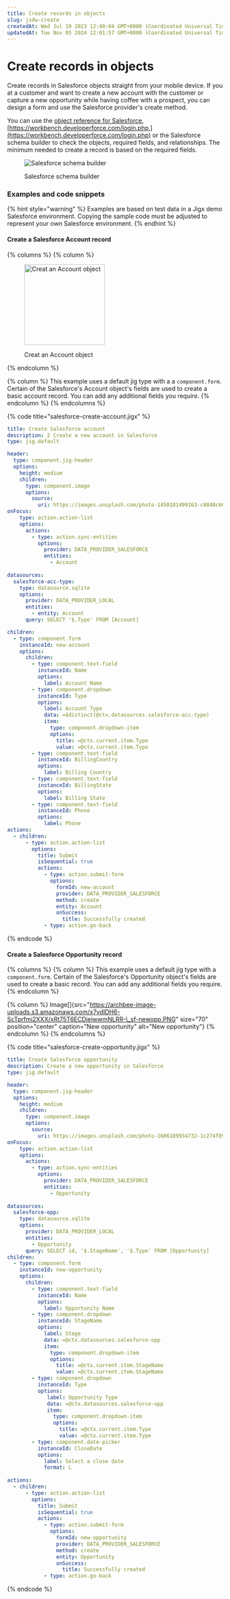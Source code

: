 ```yaml
---
title: Create records in objects
slug: jsdw-create
createdAt: Wed Jul 19 2023 12:40:04 GMT+0000 (Coordinated Universal Time)
updatedAt: Tue Nov 05 2024 12:01:57 GMT+0000 (Coordinated Universal Time)
---
```


# Create records in objects

Create records in Salesforce objects straight from your mobile device. If you at a customer and want to create a new account with the customer or capture a new opportunity while having coffee with a prospect, you can design a form and use the Salesforce provider's create method.

You can use the [object reference for Salesforce](https://developer.salesforce.com/docs/atlas.en-us.object_reference.meta/object_reference/sforce_api_objects_concepts.htm), [https://workbench.developerforce.com/login.php,](https://workbench.developerforce.com/login.php) or the Salesforce schema builder to check the objects, required fields, and relationships. The minimum needed to create a record is based on the required fields.

<figure><img src="../../../.gitbook/assets/SalesforceSchema.png" alt="Salesforce schema builder"><figcaption><p>Salesforce schema builder</p></figcaption></figure>

### Examples and code snippets

{% hint style="warning" %}
Examples are based on test data in a Jigx demo Salesforce environment. Copying the sample code must be adjusted to represent your own Salesforce environment.
{% endhint %}

#### Create a Salesforce Account record

{% columns %}
{% column %}
<figure><img src="../../../.gitbook/assets/SalesforceCreate.PNG" alt="Creat an Account object " width="188"><figcaption><p>Creat an Account object </p></figcaption></figure>
{% endcolumn %}

{% column %}
This example uses a default jig type with a a `component.form`. Certain of the Salesforce's Account object's fields are used to create a basic account record. You can add any additional fields you require.
{% endcolumn %}
{% endcolumns %}

{% code title="salesforce-create-account.jigx" %}
```yaml
title: Create Salesforce account 
description: 2 Create a new account in Salesforce
type: jig.default

header:
  type: component.jig-header
  options:
    height: medium
    children:
      type: component.image
      options:
        source:
          uri: https://images.unsplash.com/photo-1450101499163-c8848c66ca85?ixlib=rb-4.0.3&ixid=M3wxMjA3fDB8MHxwaG90by1wYWdlfHx8fGVufDB8fHx8fA%3D%3D&auto=format&fit=crop&w=1470&q=80 
onFocus: 
    type: action.action-list
    options:
      actions:
        - type: action.sync-entities
          options: 
            provider: DATA_PROVIDER_SALESFORCE
            entities:
              - Account
                                
datasources:
  salesforce-acc-type: 
    type: datasource.sqlite
    options:
      provider: DATA_PROVIDER_LOCAL
      entities:
        - entity: Account
      query: SELECT '$.Type' FROM [Account]

children:
  - type: component.form
    instanceId: new-account
    options:
      children:    
        - type: component.text-field
          instanceId: Name
          options:
            label: Account Name
        - type: component.dropdown
          instanceId: Type
          options:
            label: Account Type
            data: =$distinct(@ctx.datasources.salesforce-acc-type)
            item:
              type: component.dropdown-item
              options:
                title: =@ctx.current.item.Type
                value: =@ctx.current.item.Type
        - type: component.text-field
          instanceId: BillingCountry
          options:
            label: Billing Country 
        - type: component.text-field
          instanceId: BillingState
          options:
            label: Billing State      
        - type: component.text-field
          instanceId: Phone
          options:
            label: Phone       
actions:
  - children:
      - type: action.action-list
        options:
          title: Submit
          isSequential: true
          actions:
            - type: action.submit-form
              options:
                formId: new-account
                provider: DATA_PROVIDER_SALESFORCE
                method: create
                entity: Account
                onSuccess: 
                  title: Successfully created
            - type: action.go-back
```
{% endcode %}

#### Create a Salesforce Opportunity record

{% columns %}
{% column %}
This example uses a default jig type with a `component.form`. Certain of the Salesforce's Opportunity object's fields are used to create a basic record. You can add any additional fields you require.
{% endcolumn %}

{% column %}
Image\[]{src="https://archbee-image-uploads.s3.amazonaws.com/x7vdIDH6-ScTprfmi2XXX/xRt75T6ECDiejwwmNLRR-\_sf-newopp.PNG" size="70" position="center" caption="New opportunity" alt="New opportunity"}
{% endcolumn %}
{% endcolumns %}

{% code title="salesforce-create-opportunity.jigx" %}
```yaml
title: Create Salesforce opportunity 
description: Create a new opportunity in Salesforce
type: jig.default

header:
  type: component.jig-header
  options:
    height: medium
    children:
      type: component.image
      options:
        source:
          uri: https://images.unsplash.com/photo-1606189934732-1c274f894bf9?ixlib=rb-4.0.3&ixid=M3wxMjA3fDB8MHxwaG90by1wYWdlfHx8fGVufDB8fHx8fA%3D%3D&auto=format&fit=crop&w=1470&q=80 
onFocus: 
    type: action.action-list
    options:
      actions:
        - type: action.sync-entities
          options: 
            provider: DATA_PROVIDER_SALESFORCE
            entities:
              - Opportunity
                                
datasources:
  salesforce-opp: 
    type: datasource.sqlite
    options:
      provider: DATA_PROVIDER_LOCAL
      entities:
        - Opportunity
      query: SELECT id, '$.StageName', '$.Type' FROM [Opportunity]
children:
  - type: component.form
    instanceId: new-opportunity
    options:
      children:    
        - type: component.text-field
          instanceId: Name
          options:
            label: Opportunity Name
        - type: component.dropdown
          instanceId: StageName
          options:
            label: Stage
            data: =@ctx.datasources.salesforce-opp
            item:
              type: component.dropdown-item
              options:
                title: =@ctx.current.item.StageName
                value: =@ctx.current.item.StageName
        - type: component.dropdown
          instanceId: Type
          options:
             label: Opportunity Type
             data: =@ctx.datasources.salesforce-opp
             item:
               type: component.dropdown-item
               options:
                 title: =@ctx.current.item.Type
                 value: =@ctx.current.item.Type        
        - type: component.date-picker
          instanceId: CloseDate
          options:
            label: Select a close date 
            format: L
               
actions:
  - children:
      - type: action.action-list
        options:
          title: Submit
          isSequential: true
          actions:
            - type: action.submit-form
              options:
                formId: new-opportunity
                provider: DATA_PROVIDER_SALESFORCE
                method: create
                entity: Opportunity
                onSuccess: 
                  title: Successfully created
            - type: action.go-back
```
{% endcode %}

